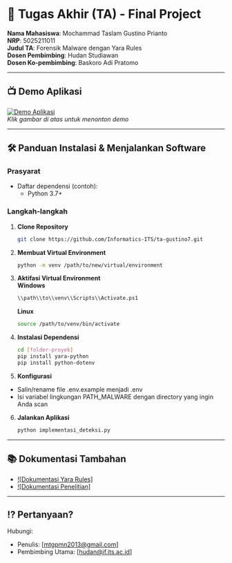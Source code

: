# 🏁 Tugas Akhir (TA) - Final Project

**Nama Mahasiswa**: Mochammad Taslam Gustino Prianto  
**NRP**: 5025211011  
**Judul TA**: Forensik Malware dengan Yara Rules  
**Dosen Pembimbing**: Hudan Studiawan  
**Dosen Ko-pembimbing**: Baskoro Adi Pratomo

---

## 📺 Demo Aplikasi  

[![Demo Aplikasi](https://avatars.githubusercontent.com/u/11882902?v=4)](https://www.youtube.com/watch?v=ScaLC8fDzLo)  
*Klik gambar di atas untuk menonton demo*

---


## 🛠 Panduan Instalasi & Menjalankan Software  

### Prasyarat  
- Daftar dependensi (contoh):
  - Python 3.7+

### Langkah-langkah  
1. **Clone Repository**  
   ```bash
   git clone https://github.com/Informatics-ITS/ta-gustino7.git
   ```
2. **Membuat Virtual Environment**
   ```bash
   python -m venv /path/to/new/virtual/environment
   ```
3. **Aktifasi Virtual Environment**  
   **Windows**
   ```bash
   \\path\\to\\venv\\Scripts\\Activate.ps1
   ```
   **Linux**
   ```bash
   source /path/to/venv/bin/activate
   ```
4. **Instalasi Dependensi**
   ```bash
   cd [folder-proyek]
   pip install yara-python
   pip install python-dotenv
   ```
5. **Konfigurasi**
- Salin/rename file .env.example menjadi .env
- Isi variabel lingkungan PATH_MALWARE dengan directory yang ingin Anda scan
6. **Jalankan Aplikasi**
   ```bash
   python implementasi_deteksi.py  
   ```

---

## 📚 Dokumentasi Tambahan

- [![Dokumentasi Yara Rules]](https://yara.readthedocs.io/en/stable/yarapython.html)
- [![Dokumentasi Penelitian]](https://github.com/gustino7/Tugas-Akhir-Yara-Rules)

---

## ⁉️ Pertanyaan?

Hubungi:
- Penulis: [mtgpmn2013@gmail.com]
- Pembimbing Utama: [hudan@if.its.ac.id]
